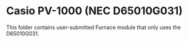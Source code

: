 # Casio PV-1000 (NEC D65010G031)
This folder contains user-submitted Furnace module that only uses the D65010G031.
